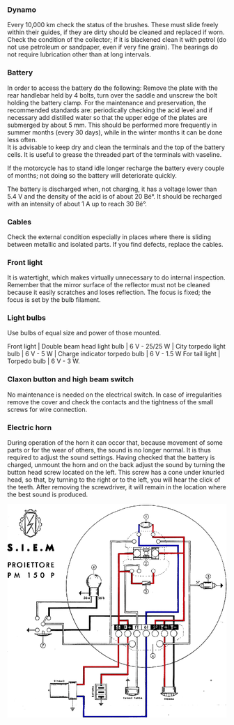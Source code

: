 ### Dynamo

Every 10,000 km check the status of the brushes. These must slide freely within their guides, if 
they are dirty should be cleaned and replaced if worn. Check the condition of the collector; if it 
is blackened clean it with petrol (do not use petroleum or sandpaper, even if very fine grain).
The bearings do not require lubrication other than at long intervals.

### Battery

In order to access the battery do the following: Remove the plate with the rear handlebar held by 4 
bolts, turn over the saddle and unscrew the bolt holding the battery clamp.
For the maintenance and preservation, the recommended standards are: periodically checking the acid 
level and if necessary add distilled water so that the upper edge of the plates are submerged by 
about 5 mm. This should be performed more frequently in summer months (every 30 days), while in the 
winter months it can be done less often.  
It is advisable to keep dry and clean the terminals and the top of the battery cells. It is useful 
to grease the threaded part of the terminals with vaseline.

If the motorcycle has to stand idle longer recharge the battery every couple of months; not doing so 
the battery will deteriorate quickly.

The battery is discharged when, not charging, it has a voltage lower than 5.4 V and the density of 
the acid is of about 20 Bé°. It should be recharged with an intensity of about 1 A up to reach 30 Bé°.

### Cables

Check the external condition especially in places where there is sliding between metallic and 
isolated parts. If you find defects, replace the cables.

### Front light

It is watertight, which makes virtually unnecessary to do internal inspection. Remember that the 
mirror surface of the reflector must not be cleaned because it easily scratches and loses reflection.
The focus is fixed; the focus is set by the bulb filament.

### Light bulbs

Use bulbs of equal size and power of those mounted.

Front light    | Double beam head light bulb   | 6 V - 25/25 W 
               | City torpedo light bulb       | 6 V - 5 W
               | Charge indicator torpedo bulb | 6 V - 1.5 W
For tail light | Torpedo bulb                  | 6 V - 3 W.

### Claxon button and high beam switch

No maintenance is needed on the electrical switch. In case of irregularities remove the cover and 
check the contacts and the tightness of the small screws for wire connection.

### Electric horn

During operation of the horn it can occor that, because movement of some parts or for the wear of 
others, the sound is no longer normal. It is thus required to adjust the sound settings. Having 
checked that the battery is charged, unmount the horn and on the back adjust the sound by turning 
the button head screw located on the left.
This screw has a cone under knurled head, so that, by turning to the right or to the left, you will 
hear the click of the teeth. After removing the screwdriver, it will remain in the location where 
the best sound is produced.

![Wiring Diagram](wiring.png)
